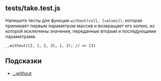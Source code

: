 ## tests/take.test.js

Напишите тесты для функции `without(coll, [values])`, которая принимает первым параметром массив и возвращает его копию, из которой исключены значения, переданные вторым и последующими параметрами.

```
_.without([2, 1, 2, 3], 1, 2); // => [3]
```

## Подсказки

* [_.without](https://lodash.com/docs/4.17.11#without)
